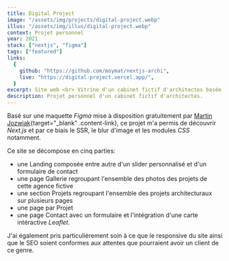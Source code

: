 ```yaml
---
title: Digital Project
image: "/assets/img/projects/digital-project.webp"
illus: "/assets/img/illus/digital-project.webp"
context: Projet personnel
year: 2021
stack: ["nextjs", "figma"]
tags: ["featured"]
links:
  {
    github: "https://github.com/moymat/nextjs-archi",
    live: "https://digital-project.vercel.app/",
  }
excerpt: Site web <br> Vitrine d'un cabinet fictif d'architectes basée sur une maquette figma de Martin Jozwiak
description: Projet personnel d'un cabinet fictif d'architectes.
---
```


Basé sur une maquette _Figma_ mise à disposition gratuitement par [Martin Jozwiak](http://marcinjozwiak.pl){target="\_blank" .content-link}, ce projet m'a permis de découvrir _Next.js_ et par ce biais le SSR, le blur d'image et les modules _CSS_ notamment.

Ce site se décompose en cinq parties:

- une Landing composée entre autre d'un slider personnalisé et d'un formulaire de contact
- une page Gallerie regroupant l'ensemble des photos des projets de cette agence fictive
- une section Projets regroupant l'ensemble des projets architecturaux sur plusieurs pages
- une page par Projet
- une page Contact avec un formulaire et l'intégration d'une carte intéractive _Leaflet_.

J'ai également pris particulièrement soin à ce que le responsive du site ainsi que le SEO soient conformes aux attentes que pourraient avoir un client de ce genre.
